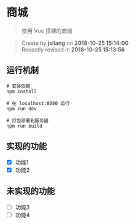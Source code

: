 商城
===

> 使用 Vue 搭建的商城

> Create by **jsliang** on **2018-10-25 15:14:00**  
> Recently revised in **2018-10-25 15:13:56**

## 运行机制

```
# 安装依赖
npm install

# 在 localhost:8080 运行
npm run dev

# 打包部署到服务器
npm run build
```

## 实现的功能
- [x] 功能1
- [x] 功能2

## 未实现的功能
- [ ] 功能3
- [ ] 功能4